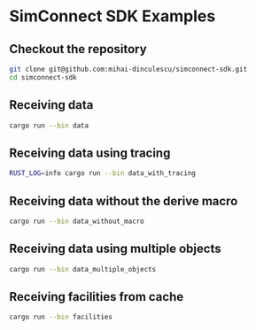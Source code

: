 # SimConnect SDK Examples

## Checkout the repository

```bash
git clone git@github.com:mihai-dinculescu/simconnect-sdk.git
cd simconnect-sdk
```

## Receiving data

```bash
cargo run --bin data
```

## Receiving data using tracing

```bash
RUST_LOG=info cargo run --bin data_with_tracing
```

## Receiving data without the derive macro

```bash
cargo run --bin data_without_macro
```

## Receiving data using multiple objects

```bash
cargo run --bin data_multiple_objects
```

## Receiving facilities from cache

```bash
cargo run --bin facilities
```
